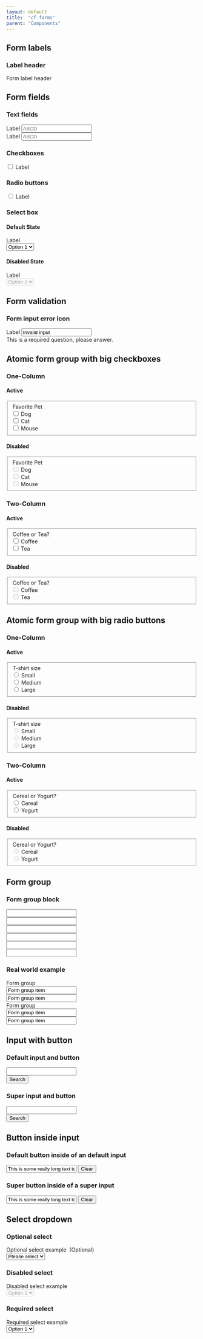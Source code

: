 ```yaml
---
layout: default
title:  "cf-forms"
parent: "Components"
---
```


## Form labels

### Label header

<label class="form-label-header">
    Form label header
</label>


## Form fields

### Text fields

<div class="m-form-field">
    <label class="a-label" for="test_text-input">Label</label>
    <input class="a-text-input" type="text" placeholder="ABCD" id="test_text-input">
</div>

<div class="m-form-field">
    <label class="a-label__heading" for="test_text-input2">Label</label>
    <input class="a-text-input" type="text" placeholder="ABCD" id="test_text-input2">
</div>

### Checkboxes

<div class="m-form-field__checkbox">
    <input class="a-checkbox" type="checkbox" id="test_checkbox">
    <label class="a-label" for="test_checkbox">Label</label>
</div>

### Radio buttons

<div class="m-form-field__radio">
    <input class="a-radio" type="radio" id="test_radio">
    <label class="a-label" for="test_radio">Label</label>
</div>

### Select box

#### Default State

<div class="m-form-field__select">
    <label class="a-label" for="test_select">Label</label>
    <div class="a-select">
        <select id="test_select">
            <option value="option1">Option 1</option>
            <option value="option2">Option 2</option>
            <option value="option3">Option 3</option>
            <option value="option4">Option 4</option>
        </select>
    </div>
</div>

#### Disabled State

<div class="m-form-field__select">
    <label class="a-label" for="test_select">Label</label>
    <div class="a-select">
        <select id="test_select__disabled" disabled>
            <option value="option1">Option 1</option>
            <option value="option2">Option 2</option>
            <option value="option3">Option 3</option>
            <option value="option4">Option 4</option>
        </select>
    </div>
</div>

## Form validation

### Form input error icon
<div class="m-field m-field__error">
    <label class="a-label__heading" for="form-input-error">Label</label>
    <input class="a-text-input a-text-input__error"
           type="text"
           value="Invalid input"
           id="form-input-error"
           aria-describedby="form-input-error_message">
    <div class="a-error-message" id="form-input-error_message" role="alert">
        <span class="cf-icon cf-icon-delete-round" aria-hidden="true"></span>
        This is a required question, please answer.
    </div>
</div>

## Atomic form group with big checkboxes

### One-Column

#### Active

<fieldset class="o-form-input-group">
    <div class="form-l_col
                form-l_col-1
                u-mb0">
        <legend class="form-label-header">
            Favorite Pet
        </legend>
    </div>
    <div class="m-big-checkbox">
        <div class="m-big-checkbox_container">
            <input class="a-input"
                   type="checkbox"
                   name="form_pets"
                   id="input_pets-1">
            <label class="a-input_label"
                   for="input_pets-1">
                Dog
            </label>
        </div>
    </div>
    <div class="m-big-checkbox">
        <div class="m-big-checkbox_container">
            <input class="a-input"
                   type="checkbox"
                   name="form_pets"
                   id="input_pets-2">
            <label class="a-input_label"
                   for="input_pets-2">
                Cat
            </label>
        </div>
    </div>
    <div class="m-big-checkbox">
        <div class="m-big-checkbox_container">
            <input class="a-input"
                   type="checkbox"
                   name="form_pets"
                   id="input_pets-3">
            <label class="a-input_label"
                   for="input_pets-3">
                Mouse
            </label>
        </div>
    </div>
</fieldset>

#### Disabled

<fieldset class="o-form-input-group">
    <div class="form-l_col
                form-l_col-1
                u-mb0">
        <legend class="form-label-header">
            Favorite Pet
        </legend>
    </div>
    <div class="m-big-checkbox">
        <div class="m-big-checkbox_container">
            <input class="a-input"
                   type="checkbox"
                   name="form_pets__disabled"
                   id="input_pets-1__disabled"
                   disabled>
            <label class="a-input_label"
                   for="input_pets-1__disabled">
                Dog
            </label>
        </div>
    </div>
    <div class="m-big-checkbox">
        <div class="m-big-checkbox_container">
            <input class="a-input"
                   type="checkbox"
                   name="form_pets__disabled"
                   id="input_pets-2__disabled"
                   disabled>
            <label class="a-input_label"
                   for="input_pets-2__disabled">
                Cat
            </label>
        </div>
    </div>
    <div class="m-big-checkbox">
        <div class="m-big-checkbox_container">
            <input class="a-input"
                   type="checkbox"
                   name="form_pets__disabled"
                   id="input_pets-3__disabled"
                   disabled>
            <label class="a-input_label"
                   for="input_pets-3__disabled">
                Mouse
            </label>
        </div>
    </div>
</fieldset>

### Two-Column

#### Active

<fieldset class="o-form-input-group o-form-input-group__two-column">
    <div class="form-l_col
                form-l_col-1
                u-mb0">
        <legend class="form-label-header">
            Coffee or Tea?
        </legend>
    </div>
    <div class="m-big-checkbox">
        <div class="m-big-checkbox_container">
            <input class="a-input"
                   type="checkbox"
                   name="form_coffee-tea"
                   id="input_coffee-tea-1">
            <label class="a-input_label"
                   for="input_coffee-tea-1">
                Coffee
            </label>
        </div>
    </div>
    <div class="m-big-checkbox">
        <div class="m-big-checkbox_container">
            <input class="a-input"
                   type="checkbox"
                   name="form_coffee-tea"
                   id="input_coffee-tea-2">
            <label class="a-input_label"
                   for="input_coffee-tea-2">
                Tea
            </label>
        </div>
    </div>
</fieldset>

#### Disabled

<fieldset class="o-form-input-group o-form-input-group__two-column">
    <div class="form-l_col
                form-l_col-1
                u-mb0">
        <legend class="form-label-header">
            Coffee or Tea?
        </legend>
    </div>
    <div class="m-big-checkbox">
        <div class="m-big-checkbox_container">
            <input class="a-input"
                   type="checkbox"
                   name="form_coffee-tea__disabled"
                   id="input_coffee-tea-1__disabled"
                   disabled>
            <label class="a-input_label"
                   for="input_coffee-tea-1__disabled">
                Coffee
            </label>
        </div>
    </div>
    <div class="m-big-checkbox">
        <div class="m-big-checkbox_container">
            <input class="a-input"
                   type="checkbox"
                   name="form_coffee-tea__disabled"
                   id="input_coffee-tea-2__disabled"
                   disabled>
            <label class="a-input_label"
                   for="input_coffee-tea-2__disabled">
                Tea
            </label>
        </div>
    </div>
</fieldset>


## Atomic form group with big radio buttons

### One-Column

#### Active

<fieldset class="o-form-input-group">
    <div class="form-l_col
                form-l_col-1
                u-mb0">
        <legend class="form-label-header">
            T-shirt size
        </legend>
    </div>
    <div class="m-big-radio-button">
        <div class="m-big-radio-button_container">
            <input class="a-input"
                   type="radio"
                   name="form_shirt"
                   id="input_shirt-1">
            <label class="a-input_label"
                   for="input_shirt-1">
                Small
            </label>
        </div>
    </div>
    <div class="m-big-radio-button">
        <div class="m-big-radio-button_container">
            <input class="a-input"
                   type="radio"
                   name="form_shirt"
                   id="input_shirt-2">
            <label class="a-input_label"
                   for="input_shirt-2">
                Medium
            </label>
        </div>
    </div>
    <div class="m-big-radio-button">
        <div class="m-big-radio-button_container">
            <input class="a-input"
                   type="radio"
                   name="form_shirt"
                   id="input_shirt-3">
            <label class="a-input_label"
                   for="input_shirt-3">
                Large
            </label>
        </div>
    </div>
</fieldset>

#### Disabled

<fieldset class="o-form-input-group">
    <div class="form-l_col
                form-l_col-1
                u-mb0">
        <legend class="form-label-header">
            T-shirt size
        </legend>
    </div>
    <div class="m-big-radio-button">
        <div class="m-big-radio-button_container">
            <input class="a-input"
                   type="radio"
                   name="form_shirt__disabled"
                   id="input_shirt-1__disabled"
                   disabled>
            <label class="a-input_label"
                   for="input_shirt-1__disabled">
                Small
            </label>
        </div>
    </div>
    <div class="m-big-radio-button">
        <div class="m-big-radio-button_container">
            <input class="a-input"
                   type="radio"
                   name="form_shirt__disabled"
                   id="input_shirt-2__disabled"
                   disabled>
            <label class="a-input_label"
                   for="input_shirt-2__disabled">
                Medium
            </label>
        </div>
    </div>
    <div class="m-big-radio-button">
        <div class="m-big-radio-button_container">
            <input class="a-input"
                   type="radio"
                   name="form_shirt__disabled"
                   id="input_shirt-3__disabled"
                   disabled>
            <label class="a-input_label"
                   for="input_shirt-3__disabled">
                Large
            </label>
        </div>
    </div>
</fieldset>

### Two-Column

#### Active

<fieldset class="o-form-input-group o-form-input-group__two-column">
    <div class="form-l_col
                form-l_col-1
                u-mb0">
        <legend class="form-label-header">
            Cereal or Yogurt?
        </legend>
    </div>
    <div class="m-big-radio-button">
        <div class="m-big-radio-button_container">
            <input class="a-input"
                   type="radio"
                   name="form_breakfast"
                   id="input_breakfast-1">
            <label class="a-input_label"
                   for="input_breakfast-1">
                Cereal
            </label>
        </div>
    </div>
    <div class="m-big-radio-button">
        <div class="m-big-radio-button_container">
            <input class="a-input"
                   type="radio"
                   name="form_breakfast"
                   id="input_breakfast-2">
            <label class="a-input_label"
                   for="input_breakfast-2">
                Yogurt
            </label>
        </div>
    </div>
</fieldset>

#### Disabled

<fieldset class="o-form-input-group o-form-input-group__two-column">
    <div class="form-l_col
                form-l_col-1
                u-mb0">
        <legend class="form-label-header">
            Cereal or Yogurt?
        </legend>
    </div>
    <div class="m-big-radio-button">
        <div class="m-big-radio-button_container">
            <input class="a-input"
                   type="radio"
                   name="form_breakfast__disabled"
                   id="input_breakfast-1__disabled"
                   disabled>
            <label class="a-input_label"
                   for="input_breakfast-1__disabled">
                Cereal
            </label>
        </div>
    </div>
    <div class="m-big-radio-button">
        <div class="m-big-radio-button_container">
            <input class="a-input"
                   type="radio"
                   name="form_breakfast__disabled"
                   id="input_breakfast-2__disabled"
                   disabled>
            <label class="a-input_label"
                   for="input_breakfast-2__disabled">
                Yogurt
            </label>
        </div>
    </div>
</fieldset>

## Form group

### Form group block

<div class="block">
    <div class="form-group">
        <div class="form-group_item">
            <input type="text" title="Test input">
        </div>
        <div class="form-group_item">
            <input type="text" title="Test input">
        </div>
    </div>
    <div class="form-group">
        <div class="form-group_item">
            <input type="text" title="Test input">
        </div>
        <div class="form-group_item">
            <input type="text" title="Test input">
        </div>
    </div>
    <div class="form-group">
        <div class="form-group_item">
            <input type="text" title="Test input">
        </div>
        <div class="form-group_item">
            <input type="text" title="Test input">
        </div>
    </div>
</div>

### Real world example
<div class="block">
    <div class="form-group">
        <label class="form-label-header">Form group</label>
        <div class="form-group_item">
            <input type="text" value="Form group item" title="Test input">
        </div>
        <div class="form-group_item">
            <input type="text" value="Form group item" title="Test input">
        </div>
    </div>
    <div class="form-group">
        <label class="form-label-header">Form group</label>
        <div class="form-group_item">
            <input type="text" value="Form group item" title="Test input">
        </div>
        <div class="form-group_item">
            <input type="text" value="Form group item" title="Test input">
        </div>
    </div>
</div>

## Input with button

### Default input and button

<div class="input-with-btn">
    <div class="input-with-btn_input">
        <input type="text" title="Test input">
    </div>
    <div class="input-with-btn_btn">
        <button class="a-btn">Search</button>
    </div>
</div>

### Super input and button

<div class="input-with-btn">
    <div class="input-with-btn_input">
        <input class="input__super" type="text" title="Test input">
    </div>
    <div class="input-with-btn_btn">
        <button class="a-btn a-btn__super">Search</button>
    </div>
</div>

## Button inside input

### Default button inside of an default input

<div class="block">
    <div class="btn-inside-input">
        <input type="text"
               value="This is some really long text to make sure that the button doesn't overlap the content in such a way that this input becomes unusable." title="Test input">
        <button class="a-btn a-btn__link">
            Clear
            <span class="cf-icon cf-icon-delete"></span>
        </button>
    </div>
</div>

### Super button inside of a super input

<div class="block">
    <div class="btn-inside-input">
        <input class="input__super"
               type="text"
               value="This is some really long text to make sure that the button doesn't overlap the content in such a way that this input becomes unusable." title="Test input">
        <button class="a-btn a-btn__super a-btn__link a-btn__secondary">
            Clear
            <span class="cf-icon cf-icon-delete"></span>
        </button>
    </div>
</div>

## Select dropdown

### Optional select

<div class="form-l_col form-l_col-1">
    <label class="form-label-header"
           for="select_example">
            Optional select example
            <span class="micro-copy">&nbsp;(Optional)</span>
    </label>
    <div class="m-select"><!-- molecule -->
        <select id="select_example"> <!-- atom -->
            <option value="" disabled selected>Please select</option> <!-- atom -->
            <option value="option1">Option 1</option>
            <option value="option2">Option 2</option>
            <option value="option3">Option 3</option>
            <option value="option4">Option 4</option>
        </select>
    </div>
</div>

### Disabled select

<div class="form-l_col form-l_col-1">
    <label class="form-label-header"
           for="select_example">
            Disabled select example
    </label>
    <div class="m-select">
        <select id="select_example" disabled>
            <option value="option1">Option 1</option>
            <option value="option2">Option 2</option>
            <option value="option3">Option 3</option>
            <option value="option4">Option 4</option>
        </select>
    </div>
</div>

### Required select

<div class="form-l_col form-l_col-1">
    <label class="form-label-header"
           for="select_example">
            Required select example
    </label>
    <div class="m-select">
        <select id="select_example" required>
            <option value="option1">Option 1</option>
            <option value="option2">Option 2</option>
            <option value="option3">Option 3</option>
            <option value="option4">Option 4</option>
        </select>
    </div>
</div>

